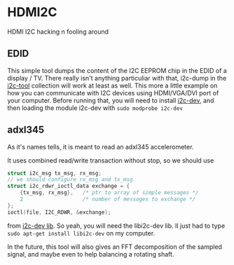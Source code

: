 HDMI2C
======

HDMI I2C hacking n fooling around


## EDID
This simple tool dumps the content of the I2C EEPROM chip in the EDID of a display / TV.
There really isn't anything particuliar with that, i2c-dump in the [i2c-tool](www.lm-sensors.org/wiki/I2CTools) collection will work at least as well.
This more a little example on how you can communicate with I2C devices using HDMI/VGA/DVI port of your computer.
Before running that, you will need to install [i2c-dev](), and then loading the module i2c-dev with `sudo modprobe i2c-dev`

## adxl345
As it's names tells, it is meant to read an adxl345 accelerometer.

It uses combined read/write transaction without stop, so we should use 
```C
struct i2c_msg tx_msg, rx_msg;
// we should configure rx_msg and tx_msg
struct i2c_rdwr_ioctl_data exchange = {
	{tx_msg, rx_msg},	/* ptr to array of simple messages */
	2					/* number of messages to exchange */
};
ioctl(file, I2C_RDWR, &exchange);
```
from [i2c-dev lib](https://www.kernel.org/doc/Documentation/i2c/dev-interface).
So yeah, you will need the libi2c-dev lib. Il just had to type ```sudo apt-get install libi2c-dev``` on my computer.

In the future, this tool will also gives an FFT decomposition of the sampled signal, and maybe even to help balancing a rotating shaft.
